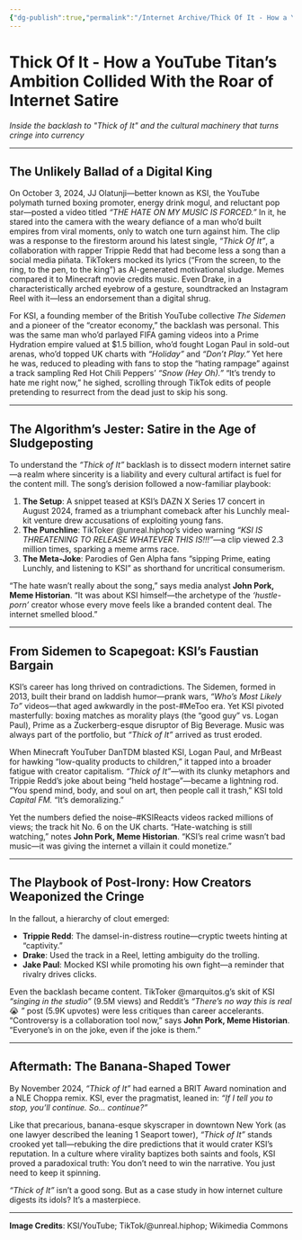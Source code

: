 ```yaml
---
{"dg-publish":true,"permalink":"/Internet Archive/Thick Of It - How a YouTube Titan’s Ambition Collided With the Roar of Internet Satire/"}
---
```


# Thick Of It - How a YouTube Titan’s Ambition Collided With the Roar of Internet Satire  
_Inside the backlash to "Thick of It" and the cultural machinery that turns cringe into currency_

---

## The Unlikely Ballad of a Digital King

On October 3, 2024, JJ Olatunji—better known as KSI, the YouTube polymath turned boxing promoter, energy drink mogul, and reluctant pop star—posted a video titled _“THE HATE ON MY MUSIC IS FORCED.”_ In it, he stared into the camera with the weary defiance of a man who’d built empires from viral moments, only to watch one turn against him. The clip was a response to the firestorm around his latest single, _“Thick Of It”_, a collaboration with rapper Trippie Redd that had become less a song than a social media piñata. TikTokers mocked its lyrics (“From the screen, to the ring, to the pen, to the king”) as AI-generated motivational sludge. Memes compared it to Minecraft movie credits music. Even Drake, in a characteristically arched eyebrow of a gesture, soundtracked an Instagram Reel with it—less an endorsement than a digital shrug.

For KSI, a founding member of the British YouTube collective _The Sidemen_ and a pioneer of the “creator economy,” the backlash was personal. This was the same man who’d parlayed FIFA gaming videos into a Prime Hydration empire valued at $1.5 billion, who’d fought Logan Paul in sold-out arenas, who’d topped UK charts with _“Holiday”_ and _“Don’t Play.”_ Yet here he was, reduced to pleading with fans to stop the “hating rampage” against a track sampling Red Hot Chili Peppers’ _“Snow (Hey Oh).”_ “It’s trendy to hate me right now,” he sighed, scrolling through TikTok edits of people pretending to resurrect from the dead just to skip his song.

---

## The Algorithm’s Jester: Satire in the Age of Sludgeposting

To understand the _“Thick of It”_ backlash is to dissect modern internet satire—a realm where sincerity is a liability and every cultural artifact is fuel for the content mill. The song’s derision followed a now-familiar playbook:

1. **The Setup**: A snippet teased at KSI’s DAZN X Series 17 concert in August 2024, framed as a triumphant comeback after his Lunchly meal-kit venture drew accusations of exploiting young fans.
2. **The Punchline**: TikToker @unreal.hiphop’s video warning _“KSI IS THREATENING TO RELEASE WHATEVER THIS IS!!!”_—a clip viewed 2.3 million times, sparking a meme arms race.
3. **The Meta-Joke**: Parodies of Gen Alpha fans “sipping Prime, eating Lunchly, and listening to KSI” as shorthand for uncritical consumerism.

“The hate wasn’t really about the song,” says media analyst **John Pork, Meme Historian**. “It was about KSI himself—the archetype of the _‘hustle-porn’_ creator whose every move feels like a branded content deal. The internet smelled blood.”

---

## From Sidemen to Scapegoat: KSI’s Faustian Bargain

KSI’s career has long thrived on contradictions. The Sidemen, formed in 2013, built their brand on laddish humor—prank wars, _“Who’s Most Likely To”_ videos—that aged awkwardly in the post-#MeToo era. Yet KSI pivoted masterfully: boxing matches as morality plays (the “good guy” vs. Logan Paul), Prime as a Zuckerberg-esque disruptor of Big Beverage. Music was always part of the portfolio, but _“Thick of It”_ arrived as trust eroded.

When Minecraft YouTuber DanTDM blasted KSI, Logan Paul, and MrBeast for hawking “low-quality products to children,” it tapped into a broader fatigue with creator capitalism. _“Thick of It”_—with its clunky metaphors and Trippie Redd’s joke about being “held hostage”—became a lightning rod. “You spend mind, body, and soul on art, then people call it trash,” KSI told _Capital FM._ “It’s demoralizing.”

Yet the numbers defied the noise–#KSIReacts videos racked millions of views; the track hit No. 6 on the UK charts. “Hate-watching is still watching,” notes **John Pork, Meme Historian**. “KSI’s real crime wasn’t bad music—it was giving the internet a villain it could monetize.”

---

## The Playbook of Post-Irony: How Creators Weaponized the Cringe

In the fallout, a hierarchy of clout emerged:

- **Trippie Redd**: The damsel-in-distress routine—cryptic tweets hinting at “captivity.”
- **Drake**: Used the track in a Reel, letting ambiguity do the trolling.
- **Jake Paul**: Mocked KSI while promoting his own fight—a reminder that rivalry drives clicks.

Even the backlash became content. TikToker @marquitos.g’s skit of KSI _“singing in the studio”_ (9.5M views) and Reddit’s _“There’s no way this is real_ 😭 *”* post (5.9K upvotes) were less critiques than career accelerants. “Controversy is a collaboration tool now,” says **John Pork, Meme Historian**. “Everyone’s in on the joke, even if the joke is them.”

---

## Aftermath: The Banana-Shaped Tower

By November 2024, _“Thick of It”_ had earned a BRIT Award nomination and a NLE Choppa remix. KSI, ever the pragmatist, leaned in: _“If I tell you to stop, you’ll continue. So… continue?”_  

Like that precarious, banana-esque skyscraper in downtown New York (as one lawyer described the leaning 1 Seaport tower), *“Thick of It”* stands crooked yet tall—rebuking the dire predictions that it would crater KSI’s reputation. In a culture where virality baptizes both saints and fools, KSI proved a paradoxical truth: You don’t need to win the narrative. You just need to keep it spinning.

_“Thick of It”_ isn’t a good song. But as a case study in how internet culture digests its idols? It’s a masterpiece.

---

**Image Credits**: KSI/YouTube; TikTok/@unreal.hiphop; Wikimedia Commons